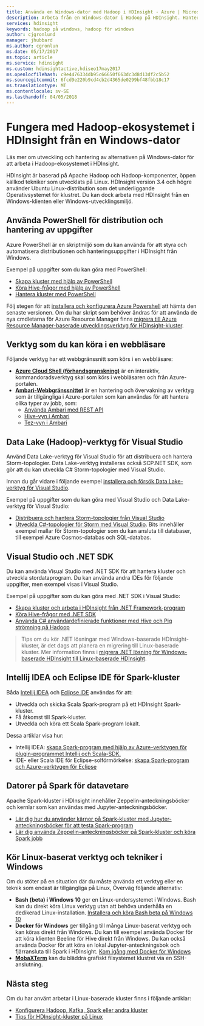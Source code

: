 ```yaml
---
title: Använda en Windows-dator med Hadoop i HDInsight - Azure | Microsoft Docs
description: Arbeta från en Windows-dator i Hadoop på HDInsight. Hantera och fråga kluster med PowerShell-, Visual Studio- och Linux-verktyg. Utveckla stordatalösningar med .NET.
services: hdinsight
keywords: hadoop på windows, hadoop för windows
author: cjgronlund
manager: jhubbard
ms.author: cgronlun
ms.date: 05/17/2017
ms.topic: article
ms.service: hdinsight
ms.custom: hdinsightactive,hdiseo17may2017
ms.openlocfilehash: c9e4476334db95c66650f663dc3d8d13df2c5b52
ms.sourcegitcommit: 6fcd9e220b9cd4cb2d4365de0299bf48fbb18c17
ms.translationtype: MT
ms.contentlocale: sv-SE
ms.lasthandoff: 04/05/2018
---
```

# <a name="work-in-the-hadoop-ecosystem-on-hdinsight-from-a-windows-pc"></a>Fungera med Hadoop-ekosystemet i HDInsight från en Windows-dator

Läs mer om utveckling och hantering av alternativen på Windows-dator för att arbeta i Hadoop-ekosystemet i HDInsight. 

HDInsight är baserad på Apache Hadoop och Hadoop-komponenter, öppen källkod tekniker som utvecklats på Linux. HDInsight version 3.4 och högre använder Ubuntu Linux-distribution som det underliggande Operativsystemet för klustret. Du kan dock arbeta med HDInsight från en Windows-klienten eller Windows-utvecklingsmiljö.

## <a name="use-powershell-for-deployment-and-management-tasks"></a>Använda PowerShell för distribution och hantering av uppgifter
Azure PowerShell är en skriptmiljö som du kan använda för att styra och automatisera distributionen och hanteringsuppgifter i HDInsight från Windows.

Exempel på uppgifter som du kan göra med PowerShell:

* [Skapa kluster med hjälp av PowerShell](hdinsight-hadoop-create-linux-clusters-azure-powershell.md)
* [Köra Hive-frågor med hjälp av PowerShell](hadoop/apache-hadoop-use-hive-powershell.md)
* [Hantera kluster med PowerShell](hdinsight-administer-use-powershell.md)

Följ stegen för att [installera och konfigurera Azure Powershell](https://docs.microsoft.com/powershell/azure/install-azurerm-ps) att hämta den senaste versionen. Om du har skript som behöver ändras för att använda de nya cmdletarna för Azure Resource Manager finns [migrera till Azure Resource Manager-baserade utvecklingsverktyg för HDInsight-kluster](hdinsight-hadoop-development-using-azure-resource-manager.md).

## <a name="utilities-you-can-run-in-a-browser"></a>Verktyg som du kan köra i en webbläsare
Följande verktyg har ett webbgränssnitt som körs i en webbläsare:
* **[Azure Cloud Shell (förhandsgranskning)](https://docs.microsoft.com/azure/cloud-shell/quickstart)**  är en interaktiv, kommandoradsverktyg skal som körs i webbläsaren och från Azure-portalen.
* **[Ambari-Webbgränssnittet](hdinsight-hadoop-manage-ambari.md)**  är en hantering och övervakning av verktyg som är tillgängliga i Azure-portalen som kan användas för att hantera olika typer av jobb, som:
    * [Använda Ambari med REST API](hdinsight-hadoop-manage-ambari-rest-api.md)
    * [Hive-vyn i Ambari](hadoop/apache-hadoop-use-hive-ambari-view.md)
    * [Tez-vyn i Ambari](hdinsight-debug-ambari-tez-view.md)

## <a name="data-lake-hadoop-tools-for-visual-studio"></a>Data Lake (Hadoop)-verktyg för Visual Studio
Använd Data Lake-verktyg för Visual Studio för att distribuera och hantera Storm-topologier. Data Lake-verktyg installeras också SCP.NET SDK, som gör att du kan utveckla C# Storm-topologier med Visual Studio.

Innan du går vidare i följande exempel [installera och försök Data Lake-verktyg för Visual Studio](hadoop/apache-hadoop-visual-studio-tools-get-started.md). 

Exempel på uppgifter som du kan göra med Visual Studio och Data Lake-verktyg för Visual Studio:
* [Distribuera och hantera Storm-topologier från Visual Studio](storm/apache-storm-deploy-monitor-topology-linux.md)
* [Utveckla C#-topologier för Storm med Visual Studio](storm/apache-storm-develop-csharp-visual-studio-topology.md). Bits innehåller exempel mallar för Storm-topologier som du kan ansluta till databaser, till exempel Azure Cosmos-databas och SQL-databas.

## <a name="visual-studio-and-the-net-sdk"></a>Visual Studio och .NET SDK 

Du kan använda Visual Studio med .NET SDK för att hantera kluster och utveckla stordataprogram. Du kan använda andra IDEs för följande uppgifter, men exempel visas i Visual Studio.

Exempel på uppgifter som du kan göra med .NET SDK i Visual Studio:
* [Skapa kluster och arbeta i HDInsight från .NET Framework-program](hdinsight-hadoop-create-linux-clusters-dotnet-sdk.md)
* [Köra Hive-frågor med .NET SDK](hadoop/apache-hadoop-use-hive-dotnet-sdk.md)
* [Använda C# användardefinierade funktioner med Hive och Pig strömning på Hadoop](hadoop/apache-hadoop-hive-pig-udf-dotnet-csharp.md)

> Tips om du kör .NET lösningar med Windows-baserade HDInsight-kluster, är det dags att planera en migrering till Linux-baserade kluster. Mer information finns i [migrera .NET lösning för Windows-baserade HDInsight till Linux-baserade HDInsight](hdinsight-hadoop-migrate-dotnet-to-linux.md).

## <a name="intellij-idea-and-eclipse-ide-for-spark-clusters"></a>Intellij IDEA och Eclipse IDE för Spark-kluster
Båda [Intellij IDEA](https://www.jetbrains.com/idea/download) och [Eclipse IDE](https://www.eclipse.org/downloads/) användas för att:
* Utveckla och skicka Scala Spark-program på ett HDInsight Spark-kluster.
* Få åtkomst till Spark-kluster.
* Utveckla och köra ett Scala Spark-program lokalt.

Dessa artiklar visa hur: 
* Intellij IDEA: [skapa Spark-program med hjälp av Azure-verktygen för plugin-programmet Intellij och Scala-SDK.](spark/apache-spark-intellij-tool-plugin.md)
* IDE- eller Scala IDE för Eclipse-solförmörkelse: [skapa Spark-program och Azure-verktygen för Eclipse](spark/apache-spark-eclipse-tool-plugin.md) 


## <a name="notebooks-on-spark-for-data-scientists"></a>Datorer på Spark för datavetare 
Apache Spark-kluster i HDInsight innehåller Zeppelin-anteckningsböcker och kernlar som kan användas med Jupyter-anteckningsböcker. 

* [Lär dig hur du använder kärnor på Spark-kluster med Jupyter-anteckningsböcker för att testa Spark-program](spark/apache-spark-zeppelin-notebook.md)
* [Lär dig använda Zeppelin-anteckningsböcker på Spark-kluster och köra Spark jobb](spark/apache-spark-jupyter-notebook-kernels.md) 


## <a name="run-linux-based-tools-and-technologies-on-windows"></a>Kör Linux-baserat verktyg och tekniker i Windows

Om du stöter på en situation där du måste använda ett verktyg eller en teknik som endast är tillgängliga på Linux, Överväg följande alternativ:

* **Bash (beta) i Windows 10** ger en Linux-undersystemet i Windows. Bash kan du direkt köra Linux verktyg utan att behöva underhålla en dedikerad Linux-installation. [Installera och köra Bash beta på Windows 10](https://msdn.microsoft.com/commandline/wsl/install_guide)
* **Docker för Windows** ger tillgång till många Linux-baserat verktyg och kan köras direkt från Windows. Du kan till exempel använda Docker för att köra klienten Beeline för Hive direkt från Windows. Du kan också använda Docker för att köra en lokal Jupyter-anteckningsbok och fjärransluta till Spark i HDInsight. [Kom igång med Docker för Windows](https://docs.docker.com/docker-for-windows/)
* **[MobaXTerm](http://mobaxterm.mobatek.net/)**  kan du bläddra grafiskt filsystemet klustret via en SSH-anslutning.

## <a name="next-steps"></a>Nästa steg
Om du har använt arbetar i Linux-baserade kluster finns i följande artiklar:
* [Konfigurera Hadoop, Kafka, Spark eller andra kluster](hdinsight-hadoop-provision-linux-clusters.md)
* [Tips för HDInsight-kluster på Linux](hdinsight-hadoop-linux-information.md)